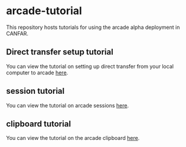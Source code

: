 # arcade-tutorial

This repository hosts tutorials for using the arcade alpha deployment in CANFAR.

## Direct transfer setup tutorial
You can view the tutorial on setting up direct transfer from your local computer to arcade [here](direct_transfer_setup.md).

## session tutorial
You can view the tutorial on arcade sessions [here](Tutorial_Session_URL.pdf).

## clipboard tutorial
You can view the tutorial on the arcade clipboard [here](Clipboard_Tutorial.pdf).

